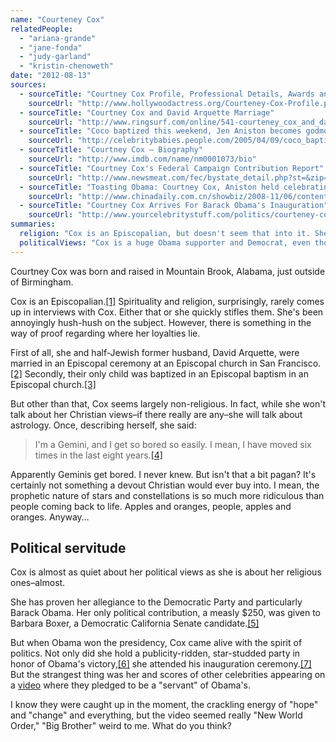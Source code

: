 ```yaml
---
name: "Courteney Cox"
relatedPeople:
  - "ariana-grande"
  - "jane-fonda"
  - "judy-garland"
  - "kristin-chenoweth"
date: "2012-08-13"
sources:
  - sourceTitle: "Courtney Cox Profile, Professional Details, Awards and Achievements"
    sourceUrl: "http://www.hollywoodactress.org/Courteney-Cox-Profile.php"
  - sourceTitle: "Courtney Cox and David Arquette Marriage"
    sourceUrl: "http://www.ringsurf.com/online/541-courteney_cox_and_david_arquette.html"
  - sourceTitle: "Coco baptized this weekend, Jen Aniston becomes godmother."
    sourceUrl: "http://celebritybabies.people.com/2005/04/09/coco_baptized_t/"
  - sourceTitle: "Courtney Cox – Biography"
    sourceUrl: "http://www.imdb.com/name/nm0001073/bio"
  - sourceTitle: "Courtney Cox's Federal Campaign Contribution Report"
    sourceUrl: "http://www.newsmeat.com/fec/bystate_detail.php?st=&zip=90069&last=COX&first=COURTNEY"
  - sourceTitle: "Toasting Obama: Courtney Cox, Aniston held celebrating party in LA"
    sourceUrl: "http://www.chinadaily.com.cn/showbiz/2008-11/06/content_7180710.htm"
  - sourceTitle: "Courtney Cox Arrives For Barack Obama's Inauguration"
    sourceUrl: "http://www.yourcelebritystuff.com/politics/courteney-cox-arrives-for-barack-obamas-inauguration/"
summaries:
  religion: "Cox is an Episcopalian, but doesn't seem that into it. She does appear to buy into astrology, though."
  politicalViews: "Cox is a huge Obama supporter and Democrat, even though she's pretty quiet about the issues."
---
```


Courtney Cox was born and raised in Mountain Brook, Alabama, just outside of Birmingham.

Cox is an Episcopalian.<a class="source-citation" href="#http%3A%2F%2Fwww.hollywoodactress.org%2FCourteney-Cox-Profile.php" title="Courtney Cox Profile, Professional Details, Awards and Achievements">[1]</a> Spirituality and religion, surprisingly, rarely comes up in interviews with Cox. Either that or she quickly stifles them. She's been annoyingly hush-hush on the subject. However, there is something in the way of proof regarding where her loyalties lie.

First of all, she and half-Jewish former husband, David Arquette, were married in an Episcopal ceremony at an Episcopal church in San Francisco.<a class="source-citation" href="#http%3A%2F%2Fwww.ringsurf.com%2Fonline%2F541-courteney_cox_and_david_arquette.html" title="Courtney Cox and David Arquette Marriage">[2]</a> Secondly, their only child was baptized in an Episcopal baptism in an Episcopal church.<a class="source-citation" href="#http%3A%2F%2Fcelebritybabies.people.com%2F2005%2F04%2F09%2Fcoco_baptized_t%2F" title="Coco baptized this weekend, Jen Aniston becomes godmother.">[3]</a>

But other than that, Cox seems largely non-religious. In fact, while she won't talk about her Christian views–if there really are any–she will talk about astrology. Once, describing herself, she said:

>I'm a Gemini, and I get so bored so easily. I mean, I have moved six times in the last eight years.<a class="source-citation" href="#http%3A%2F%2Fwww.imdb.com%2Fname%2Fnm0001073%2Fbio" title="Courtney Cox – Biography">[4]</a>

Apparently Geminis get bored. I never knew. But isn't that a bit pagan? It's certainly not something a devout Christian would ever buy into. I mean, the prophetic nature of stars and constellations is so much more ridiculous than people coming back to life. Apples and oranges, people, apples and oranges. Anyway…


## Political servitude

Cox is almost as quiet about her political views as she is about her religious ones–almost.

She has proven her allegiance to the Democratic Party and particularly Barack Obama. Her only political contribution, a measly $250, was given to Barbara Boxer, a Democratic California Senate candidate.<a class="source-citation" href="#http%3A%2F%2Fwww.newsmeat.com%2Ffec%2Fbystate_detail.php%3Fst%3D%26zip%3D90069%26last%3DCOX%26first%3DCOURTNEY" title="Courtney Cox&apos;s Federal Campaign Contribution Report">[5]</a>

But when Obama won the presidency, Cox came alive with the spirit of politics. Not only did she hold a publicity-ridden, star-studded party in honor of Obama's victory,<a class="source-citation" href="#http%3A%2F%2Fwww.chinadaily.com.cn%2Fshowbiz%2F2008-11%2F06%2Fcontent_7180710.htm" title="Toasting Obama: Courtney Cox, Aniston held celebrating party in LA">[6]</a> she attended his inauguration ceremony.<a class="source-citation" href="#http%3A%2F%2Fwww.yourcelebritystuff.com%2Fpolitics%2Fcourteney-cox-arrives-for-barack-obamas-inauguration%2F" title="Courtney Cox Arrives For Barack Obama&apos;s Inauguration">[7]</a> But the strangest thing was her and scores of other celebrities appearing on a [video](http://www.huffingtonpost.com/2009/01/19/celebrity-packed-pledge-f_n_159046.html) where they pledged to be a "servant" of Obama's.

I know they were caught up in the moment, the crackling energy of "hope" and "change" and everything, but the video seemed really "New World Order," "Big Brother" weird to me. What do you think?
